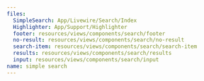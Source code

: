 ```yaml
---
files: 
  SimpleSearch: App/Livewire/Search/Index
  Highlighter: App/Support/Highlighter
  footer: resources/views/components/search/footer
  no-result: resources/views/components/search/no-result
  search-item: resources/views/components/search/search-item
  results: resources/views/components/search/results
  input: resources/views/components/search/input
name: simple search
---
```

